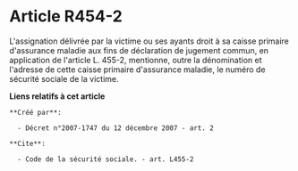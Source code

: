 # Article R454-2

L'assignation délivrée par la victime ou ses ayants droit à sa caisse primaire d'assurance maladie aux fins de déclaration de
jugement commun, en application de l'article L. 455-2, mentionne, outre la dénomination et l'adresse de cette caisse primaire
d'assurance maladie, le numéro de sécurité sociale de la victime.

**Liens relatifs à cet article**

	**Créé par**:

	  - Décret n°2007-1747 du 12 décembre 2007 - art. 2

	**Cite**:

	  - Code de la sécurité sociale. - art. L455-2
